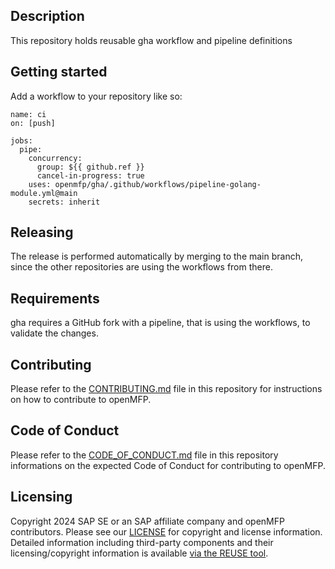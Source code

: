 ## Description

This repository holds reusable gha workflow and pipeline definitions


## Getting started

Add a workflow to your repository like so:

```
name: ci
on: [push]

jobs:
  pipe:
    concurrency:
      group: ${{ github.ref }}
      cancel-in-progress: true
    uses: openmfp/gha/.github/workflows/pipeline-golang-module.yml@main
    secrets: inherit
```

## Releasing

The release is performed automatically by merging to the main branch, since the other repositories are using the workflows from there.


## Requirements

gha requires a GitHub fork with a pipeline, that is using the workflows, to validate the changes.

## Contributing

Please refer to the [CONTRIBUTING.md](CONTRIBUTING.md) file in this repository for instructions on how to contribute to openMFP.

## Code of Conduct

Please refer to the [CODE_OF_CONDUCT.md](CODE_OF_CONDUCT.md) file in this repository informations on the expected Code of Conduct for contributing to openMFP.

## Licensing

Copyright 2024 SAP SE or an SAP affiliate company and openMFP contributors. Please see our [LICENSE](LICENSE) for copyright and license information. Detailed information including third-party components and their licensing/copyright information is available [via the REUSE tool](https://api.reuse.software/info/github.com/openmfp/golang-commons).
